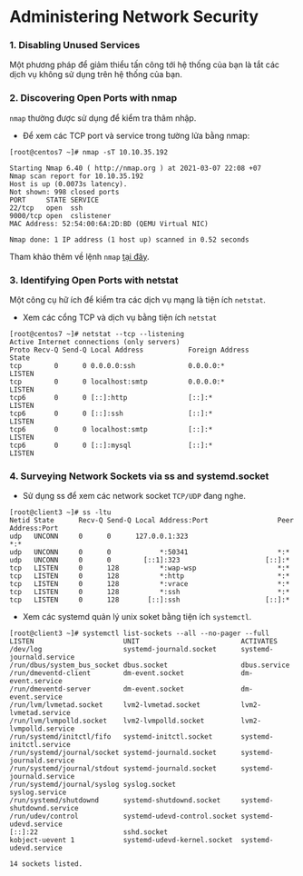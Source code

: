 # Administering Network Security

### 1. Disabling Unused Services

Một phương pháp để giảm thiểu tấn công tới hệ thống của bạn là tắt các dịch vụ không sử dụng trên hệ thống của bạn. 

### 2. Discovering Open Ports with nmap

`nmap` thường được sử dụng để kiểm tra thâm nhập.

- Để xem các TCP port và service trong tường lửa bằng nmap: 

```
[root@centos7 ~]# nmap -sT 10.10.35.192

Starting Nmap 6.40 ( http://nmap.org ) at 2021-03-07 22:08 +07
Nmap scan report for 10.10.35.192
Host is up (0.0073s latency).
Not shown: 998 closed ports
PORT     STATE SERVICE
22/tcp   open  ssh
9000/tcp open  cslistener
MAC Address: 52:54:00:6A:2D:BD (QEMU Virtual NIC)

Nmap done: 1 IP address (1 host up) scanned in 0.52 seconds
```

Tham khảo thêm về lệnh `nmap` [tại đây](https://github.com/hungviet99/THUC-TAP/blob/master/Linux/Linux%20Command/8.NMAP.md).

### 3. Identifying Open Ports with netstat

Một công cụ hữ ích để kiểm tra các dịch vụ mạng là tiện ích `netstat`. 

- Xem các cổng TCP và dịch vụ bằng tiện ích `netstat`

```
[root@centos7 ~]# netstat --tcp --listening
Active Internet connections (only servers)
Proto Recv-Q Send-Q Local Address           Foreign Address         State
tcp        0      0 0.0.0.0:ssh             0.0.0.0:*               LISTEN
tcp        0      0 localhost:smtp          0.0.0.0:*               LISTEN
tcp6       0      0 [::]:http               [::]:*                  LISTEN
tcp6       0      0 [::]:ssh                [::]:*                  LISTEN
tcp6       0      0 localhost:smtp          [::]:*                  LISTEN
tcp6       0      0 [::]:mysql              [::]:*                  LISTEN
```

### 4. Surveying Network Sockets via ss and systemd.socket

- Sử dụng ss để xem các network socket `TCP/UDP` đang nghe. 

```
[root@client3 ~]# ss -ltu
Netid State      Recv-Q Send-Q Local Address:Port                 Peer Address:Port      
udp   UNCONN     0      0      127.0.0.1:323                        *:*                  
udp   UNCONN     0      0            *:50341                      *:*
udp   UNCONN     0      0        [::1]:323                     [::]:*
tcp   LISTEN     0      128          *:wap-wsp                    *:*
tcp   LISTEN     0      128          *:http                       *:*
tcp   LISTEN     0      128          *:vrace                      *:*
tcp   LISTEN     0      128          *:ssh                        *:*
tcp   LISTEN     0      128       [::]:ssh                     [::]:*
```

- Xem các systemd quản lý unix soket bằng tiện ích `systemctl`.

```
[root@client3 ~]# systemctl list-sockets --all --no-pager --full
LISTEN                      UNIT                         ACTIVATES
/dev/log                    systemd-journald.socket      systemd-journald.service
/run/dbus/system_bus_socket dbus.socket                  dbus.service
/run/dmeventd-client        dm-event.socket              dm-event.service
/run/dmeventd-server        dm-event.socket              dm-event.service
/run/lvm/lvmetad.socket     lvm2-lvmetad.socket          lvm2-lvmetad.service
/run/lvm/lvmpolld.socket    lvm2-lvmpolld.socket         lvm2-lvmpolld.service
/run/systemd/initctl/fifo   systemd-initctl.socket       systemd-initctl.service
/run/systemd/journal/socket systemd-journald.socket      systemd-journald.service
/run/systemd/journal/stdout systemd-journald.socket      systemd-journald.service
/run/systemd/journal/syslog syslog.socket                syslog.service
/run/systemd/shutdownd      systemd-shutdownd.socket     systemd-shutdownd.service
/run/udev/control           systemd-udevd-control.socket systemd-udevd.service
[::]:22                     sshd.socket
kobject-uevent 1            systemd-udevd-kernel.socket  systemd-udevd.service

14 sockets listed.
```




